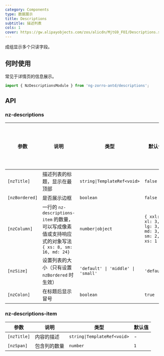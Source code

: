 ```yaml
---
category: Components
type: 数据展示
title: Descriptions
subtitle: 描述列表
cols: 1
cover: https://gw.alipayobjects.com/zos/alicdn/MjtG9_FOI/Descriptions.svg
---
```


成组显示多个只读字段。

## 何时使用

常见于详情页的信息展示。

```ts
import { NzDescriptionsModule } from 'ng-zorro-antd/descriptions';
```

## API

### nz-descriptions

| 参数 | 说明 | 类型 | 默认值 | 支持全局配置 |
| -------- | ----------- | ---- | ------- | --- |
| `[nzTitle]` | 描述列表的标题，显示在最顶部 | `string\|TemplateRef<void>` | `false` |
| `[nzBordered]` | 是否展示边框 | `boolean` | `false` | ✅ |
| `[nzColumn]` | 一行的 `nz-descriptions-item` 的数量，可以写成像素值或支持响应式的对象写法 `{ xs: 8, sm: 16, md: 24}` | `number\|object` | `{ xxl: 3, xl: 3, lg: 3, md: 3, sm: 2, xs: 1 }` | ✅ |
| `[nzSize]` | 设置列表的大小（只有设置 `nzBordered` 时生效） | `'default' \| 'middle' \| 'small'` | `'default'` | ✅ |
| `[nzColon]` | 在标题后显示冒号 | `boolean` | `true` | ✅ |

### nz-descriptions-item

| 参数 | 说明 | 类型 | 默认值 |
| -------- | ----------- | ---- | ------- |
| `[nzTitle]` | 内容的描述 | `string\|TemplateRef<void>` | - |
| `[nzSpan]` | 包含列的数量 | `number` | `1` |
